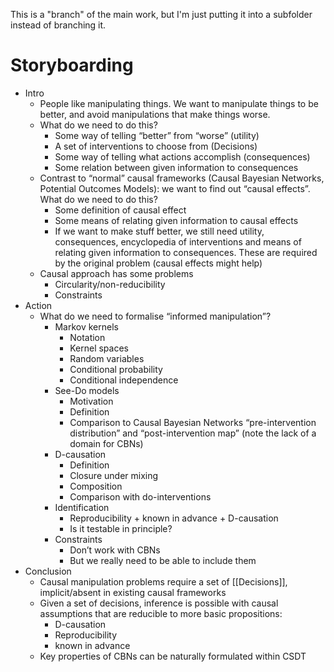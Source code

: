This is a "branch" of the main work, but I'm just putting it into a subfolder instead of branching it.

# Storyboarding

- Intro
    - People like manipulating things. We want to manipulate things to be better, and avoid manipulations that make things worse.
    - What do we need to do this?
        - Some way of telling “better” from “worse” (utility)
        - A set of interventions to choose from (Decisions)
        - Some way of telling what actions accomplish (consequences)
        - Some relation between given information to consequences
    - Contrast to “normal” causal frameworks (Causal Bayesian Networks, Potential Outcomes Models): we want to find out “causal effects”. What do we need to do this?
        - Some definition of causal effect
        - Some means of relating given information to causal effects
        - If we want to make stuff better, we still need utility, consequences, encyclopedia of interventions and means of relating given information to consequences. These are required by the original problem (causal effects might help)
    - Causal approach has some problems
        - Circularity/non-reducibility
        - Constraints
- Action
    - What do we need to formalise “informed manipulation”?
        - Markov kernels
            - Notation
            - Kernel spaces
            - Random variables
            - Conditional probability
            - Conditional independence
        - See-Do models
            - Motivation
            - Definition
            - Comparison to Causal Bayesian Networks “pre-intervention distribution” and “post-intervention map” (note the lack of a domain for CBNs)
        - D-causation
            - Definition
            - Closure under mixing
            - Composition
            - Comparison with do-interventions
        - Identification
            - Reproducibility + known in advance + D-causation
            - Is it testable in principle?
        - Constraints
            - Don’t work with CBNs
            - But we really need to be able to include them
- Conclusion
    - Causal manipulation problems require a set of [[Decisions]], implicit/absent in existing causal frameworks
    - Given a set of decisions, inference is possible with causal assumptions that are reducible to more basic propositions:
        - D-causation
        - Reproducibility
        - known in advance
    - Key properties of CBNs can be naturally formulated within CSDT